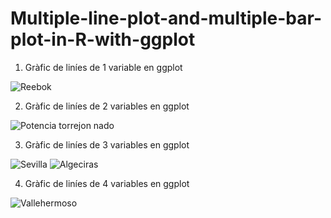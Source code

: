 # Multiple-line-plot-and-multiple-bar-plot-in-R-with-ggplot

1. Gràfic de liníes de 1 variable en ggplot

![Reebok](https://user-images.githubusercontent.com/104026026/173408224-d1fc1f11-f580-42b8-b6ce-b7faee7bad35.svg)

2. Gràfic de liníes de 2 variables en ggplot

![Potencia torrejon nado](https://user-images.githubusercontent.com/104026026/173408327-134922a6-ccfb-4373-94c2-d84ed489c593.svg)

3. Gràfic de liníes de 3 variables en ggplot

![Sevilla](https://user-images.githubusercontent.com/104026026/173408366-64aaaa3b-6e7b-4bda-a447-3d7f7c58618c.svg)
![Algeciras](https://user-images.githubusercontent.com/104026026/173408393-97478c17-baa4-4173-b0ba-72c13b85c09c.svg)

4. Gràfic de liníes de 4 variables en ggplot

![Vallehermoso](https://user-images.githubusercontent.com/104026026/173408520-81c9f3fd-4059-4a54-a7f5-7fc3333b50b8.svg)
